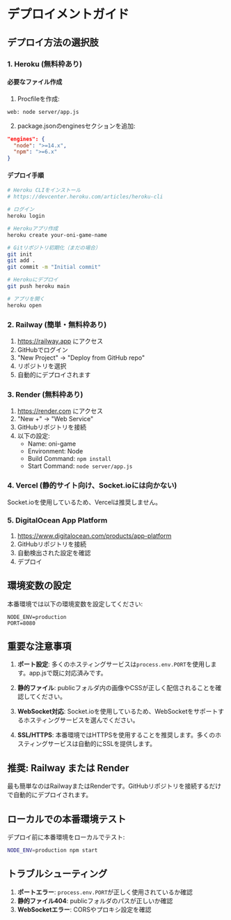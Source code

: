 # デプロイメントガイド

## デプロイ方法の選択肢

### 1. Heroku (無料枠あり)

#### 必要なファイル作成

1. Procfileを作成:
```
web: node server/app.js
```

2. package.jsonのenginesセクションを追加:
```json
"engines": {
  "node": ">=14.x",
  "npm": ">=6.x"
}
```

#### デプロイ手順
```bash
# Heroku CLIをインストール
# https://devcenter.heroku.com/articles/heroku-cli

# ログイン
heroku login

# Herokuアプリ作成
heroku create your-oni-game-name

# Gitリポジトリ初期化（まだの場合）
git init
git add .
git commit -m "Initial commit"

# Herokuにデプロイ
git push heroku main

# アプリを開く
heroku open
```

### 2. Railway (簡単・無料枠あり)

1. https://railway.app にアクセス
2. GitHubでログイン
3. "New Project" → "Deploy from GitHub repo"
4. リポジトリを選択
5. 自動的にデプロイされます

### 3. Render (無料枠あり)

1. https://render.com にアクセス
2. "New +" → "Web Service"
3. GitHubリポジトリを接続
4. 以下の設定:
   - Name: oni-game
   - Environment: Node
   - Build Command: `npm install`
   - Start Command: `node server/app.js`

### 4. Vercel (静的サイト向け、Socket.ioには向かない)

Socket.ioを使用しているため、Vercelは推奨しません。

### 5. DigitalOcean App Platform

1. https://www.digitalocean.com/products/app-platform
2. GitHubリポジトリを接続
3. 自動検出された設定を確認
4. デプロイ

## 環境変数の設定

本番環境では以下の環境変数を設定してください:

```
NODE_ENV=production
PORT=8080
```

## 重要な注意事項

1. **ポート設定**: 多くのホスティングサービスは`process.env.PORT`を使用します。app.jsで既に対応済みです。

2. **静的ファイル**: publicフォルダ内の画像やCSSが正しく配信されることを確認してください。

3. **WebSocket対応**: Socket.ioを使用しているため、WebSocketをサポートするホスティングサービスを選んでください。

4. **SSL/HTTPS**: 本番環境ではHTTPSを使用することを推奨します。多くのホスティングサービスは自動的にSSLを提供します。

## 推奨: Railway または Render

最も簡単なのはRailwayまたはRenderです。GitHubリポジトリを接続するだけで自動的にデプロイされます。

## ローカルでの本番環境テスト

デプロイ前に本番環境をローカルでテスト:

```bash
NODE_ENV=production npm start
```

## トラブルシューティング

1. **ポートエラー**: `process.env.PORT`が正しく使用されているか確認
2. **静的ファイル404**: publicフォルダのパスが正しいか確認
3. **WebSocketエラー**: CORSやプロキシ設定を確認